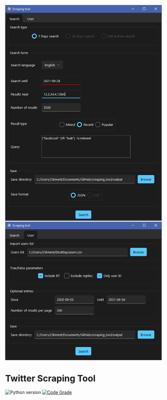<p float="left">
  <img src="https://github.com/Wazzabeee/scraping_tool/blob/main/src/images/screenshots/search_tab.PNG" width="510" />
  <img src="https://github.com/Wazzabeee/scraping_tool/blob/main/src/images/screenshots/user_tab.PNG" width="510" /> 
</p>

# Twitter Scraping Tool
 
![Python version](https://img.shields.io/badge/Python-3.8-blue)
[![Code Grade](https://www.code-inspector.com/project/29438/score/svg)](https://frontend.code-inspector.com/project/29438/dashboard)


